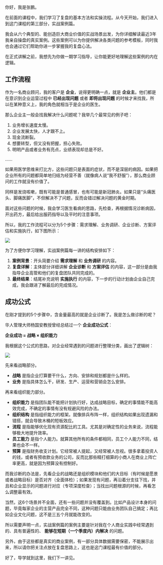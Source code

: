 你好，我是张鹏。

在前面的课程中，我们学习了复盘的基本方法和实操流程。从今天开始，我们进入到这门课程的第三部分，实战案例篇。

我会从六个典型的、能创造巨大商业价值的实战场景出发，为你详细解读最近3年我亲自操盘的真实案例。这些案例可以为你提供解决各类问题的参考模板，同时我也会通过它们帮助你进一步掌握我的复盘心法。

在正式讲解之前，我想先为你做一期学习指导，让你能更好地理解这些案例的内在逻辑。

## 工作流程

作为一名商业顾问，我的客户是 **企业**，说得更明确一点，就是 **企业主**。他们都是在意识到企业运营过程中 **已经出现问题** 或者 **即将出现问题** 的时候才来找我，所以在某种意义上，我的角色就相当于是企业的医生。

那么企业主一般会找我解决什么问题呢？我举几个最常见的例子吧：

1. 业务增长速度太慢。
2. 企业发展太快，人才跟不上。
3. 现金流断裂。
4. 想要转型，但又没有把握，担心失败。
5. 明明产品或者业务有亮点，业绩表现却总是不好。

……

如果用医学思维来打比方，这些问题只是表面的症状，而不是深层的病因。如果把企业所有的问题都简单地归结为经营不善（就像病人说“我不舒服”），那么商业顾问的工作就没有价值了。

同样是发烧咳嗽，既有可能是普通感冒，也有可能是新冠肺炎。如果只是“头痛医头、脚痛医脚”，不但解决不了问题，反而会错过解决问题的黄金时期。

面对这些问题的时候，我会学习医生看病的思路，先检查，再根据情况诊断病因，开出药方，最后给出服药指导以及平时的注意事项。

所以，我的工作流程可以分为5个步骤：需求理解、业务调研、企业诊断、方案评估和实施执行，如下图所示：

![](https://static001.geekbang.org/resource/image/d8/1d/d88f861ea085006bc5332b2f2ae2901d.jpg?wh=2700*364)

为了方便你学习理解，实战案例篇每一讲的结构安排如下：

1. **案例背景**：开头简要介绍 **需求理解** 和 **业务调研** 的内容。
2. **复盘详解**：主体部分详细讲解 **企业诊断** 和 **方案评估** 的内容，这一部分是由我指导企业高管和他们的复盘团队共同完成的。
3. **最终结果**：结尾补充说明 **实施执行** 的内容，下一步的行动计划由企业自己完成，我会跟进了解最后的完成情况。

## 成功公式

在刚才提到的5个步骤中，含金量最高的就是企业诊断了。我是怎么做诊断的呢？

华人管理大师杨国安教授曾经总结过一个 **企业成功公式**：

**企业成功 = 战略 × 组织能力**

我根据这个公式的思路，对企业经常遇到的问题进行整理分类，画出了逻辑树：

![](https://static001.geekbang.org/resource/image/4a/ec/4a3fa4bb938676bd5afe1c892bbd73ec.jpg?wh=2700*1272)

先来看战略部分。

- **战略** 是指企业打算要干什么，方向、安排和规划都是什么样的。
- **业务** 是指具体怎么干，研发、生产、运营和营销会怎么安排。

再来看组织能力部分。

- **组织能力** 是指团队能不能把计划执行好，达成战略目标，确定的事情能不能高效完成，不确定的事情有没有规避风险的办法。
- **组织结构** 是指组织能力的框架。就像排兵布阵一样，组织结构如果出现遗漏和错搭，就会导致木桶的短板效应。
- **流程** 是指能够优化现有资源配比的工具。尤其是对确定性的业务来说，流程能够极大地提升效率。
- **员工能力** 是指个人能力。就算其他所有的条件都相同，员工个人能力不同，结果也会不一样。
- **预算** 是指财务收支计划。它经常被人提起，又经常被人忽视。很多拿着投资人的钱，或者有预收款业务的公司，反而比那些精打细算的小商人在商业上阵亡率更高，就是因为预算没有控制好。

而我诊断的办法是，先看企业的战略还是组织模块和他们的大目标（有时候是愿景或者战略目标）是否对齐（全面体检）；如果发现有问题，再沿着分支往下找，并且和企业显示的问题进行对应（专项深度检查）；当找出问题根源的时候，再看怎么调整最有效。

当然，这6个场景并不全面，还有一些问题并没有覆盖到。比如产品设计本身的问题，毕竟每家企业的主营产品完全不同，这种问题只能由业务团队自己搞定；再比如企业文化问题，这不是三五个月就能改变的。

所以需要声明一点，实战案例篇的案例主要是针对我在个人商业实践中经常遇到的、具有普遍性的、 **能够在短期（一个季度内）内解决** 的问题。

另外，由于这些都是真实的商业案例，有一部分具体数据需要保密，不能展示出来，所以请你把关注点放在复盘思路上，这也是这门课程最有价值的部分。

好了，导学就到这里，我们下一讲见。